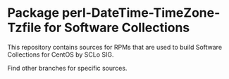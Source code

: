 # Package perl-DateTime-TimeZone-Tzfile for Software Collections

This repository contains sources for RPMs that are used
to build Software Collections for CentOS by SCLo SIG.

Find other branches for specific sources.
